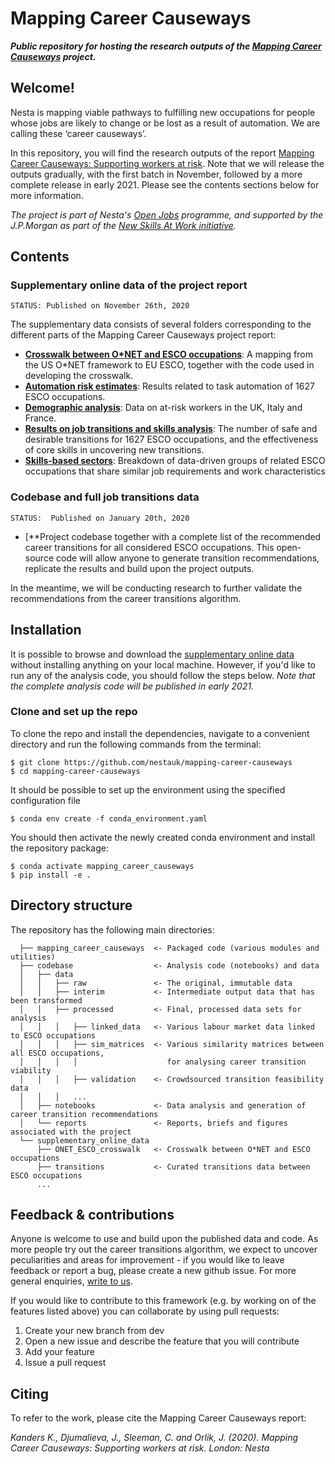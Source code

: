 # Mapping Career Causeways

***Public repository for hosting the research outputs of the [Mapping Career Causeways](https://www.nesta.org.uk/project/mapping-career-causeways/) project.***

## Welcome!

Nesta is mapping viable pathways to fulfilling new occupations for people whose jobs are likely to change or be lost as a result of automation. We are calling these ‘career causeways’.

In this repository, you will find the research outputs of the report [Mapping Career Causeways: Supporting workers at risk](https://www.nesta.org.uk/report/mapping-career-causeways-supporting-workers-risk/). Note that we will release the outputs gradually, with the first batch in November, followed by a more complete release in early 2021. Please see the contents sections below for more information.

*The project is part of Nesta's [Open Jobs](https://www.nesta.org.uk/project/open-jobs/) programme, and supported by the J.P.Morgan as part of the [New Skills At Work initiative](https://www.jpmorganchase.com/impact/our-approach/jobs-and-skills).*

## Contents

### Supplementary online data of the project report

`STATUS: Published on November 26th, 2020`

The supplementary data consists of several folders corresponding to the different parts of the Mapping Career Causeways project report:

- [**Crosswalk between O\*NET and ESCO occupations**](https://github.com/nestauk/mapping-career-causeways/tree/main/supplementary_online_data/ONET_ESCO_crosswalk/):
A mapping from the US O*NET framework to EU ESCO, together with the code used in developing the crosswalk.
- [**Automation risk estimates**](https://github.com/nestauk/mapping-career-causeways/tree/main/supplementary_online_data/automation_risk/):
Results related to task automation of 1627 ESCO occupations.
- [**Demographic analysis**](https://github.com/nestauk/mapping-career-causeways/tree/main/supplementary_online_data/demographic_analysis/):
Data on at-risk workers in the UK, Italy and France.
- [**Results on job transitions and skills analysis**](https://github.com/nestauk/mapping-career-causeways/tree/main/supplementary_online_data/transitions/): The number of safe and desirable transitions for 1627 ESCO occupations, and the effectiveness of core skills in uncovering new transitions.
- [**Skills-based sectors**](https://github.com/nestauk/mapping-career-causeways/tree/main/supplementary_online_data/skills_based_sectors): Breakdown of data-driven groups of related ESCO occupations that share similar job requirements and work characteristics

### Codebase and full job transitions data

`STATUS:  Published on January 20th, 2020`

- [**Project codebase together with a complete list of the recommended career transitions for all considered ESCO occupations. This open-source code will allow anyone to generate transition recommendations, replicate the results and build upon the project outputs.

In the meantime, we will be conducting research to further validate the recommendations from the career transitions algorithm.

## Installation

It is possible to browse and download the [supplementary online data](https://github.com/nestauk/mapping-career-causeways/tree/main/supplementary_online_data) without installing anything on your local machine. However, if you'd like to run any of the analysis code, you should follow the steps below. *Note that the complete analysis code will be published in early 2021.*

### Clone and set up the repo

To clone the repo and install the dependencies, navigate to a convenient directory and run the following commands from the terminal:

```shell
$ git clone https://github.com/nestauk/mapping-career-causeways
$ cd mapping-career-causeways
```

It should be possible to set up the environment using the specified configuration file

```shell
$ conda env create -f conda_environment.yaml
```
You should then activate the newly created conda environment and install the repository package:

```shell
$ conda activate mapping_career_causeways
$ pip install -e .
```

## Directory structure

The repository has the following main directories:

```
  ├── mapping_career_causeways  <- Packaged code (various modules and utilities)
  ├── codebase                  <- Analysis code (notebooks) and data
  │   ├── data
  │   │   ├── raw               <- The original, immutable data
  │   │   ├── interim           <- Intermediate output data that has been transformed
  │   │   ├── processed         <- Final, processed data sets for analysis
  │   │   │   ├── linked_data   <- Various labour market data linked to ESCO occupations
  │   │   │   ├── sim_matrices  <- Various similarity matrices between all ESCO occupations,
  │   │   │   │                    for analysing career transition viability
  │   │   │   ├── validation    <- Crowdsourced transition feasibility data
  │   │   │   ...    
  │   ├── notebooks             <- Data analysis and generation of career transition recommendations
  │   └── reports               <- Reports, briefs and figures associated with the project
  └── supplementary_online_data
      ├── ONET_ESCO_crosswalk   <- Crosswalk between O*NET and ESCO occupations
      ├── transitions           <- Curated transitions data between ESCO occupations
      ...         
```

## Feedback & contributions

Anyone is welcome to use and build upon the published data and code. As more people try out the career transitions algorithm, we expect to uncover peculiarities and areas for improvement - if you would like to leave feedback or report a bug, please create a new github issue. For more general enquiries, [write to us](mailto:open.jobs@nesta.org.uk).

If you would like to contribute to this framework (e.g. by working on of the features listed above) you can collaborate by using pull requests:
1. Create your new branch from dev
2. Open a new issue and describe the feature that you will contribute
3. Add your feature
4. Issue a pull request

## Citing
To refer to the work, please cite the Mapping Career Causeways report:

*Kanders K., Djumalieva, J., Sleeman, C. and Orlik, J. (2020). Mapping Career Causeways: Supporting workers at risk. London: Nesta*
